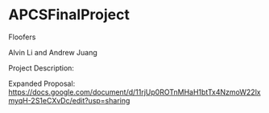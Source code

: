 # APCSFinalProject
Floofers

Alvin Li and Andrew Juang

Project Description:

Expanded Proposal:
https://docs.google.com/document/d/11rjUp0ROTnMHaH1btTx4NzmoW22lxmyqH-2S1eCXvDc/edit?usp=sharing
